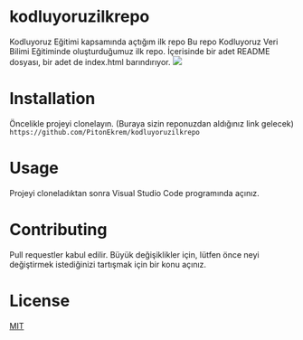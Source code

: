 # kodluyoruzilkrepo
Kodluyoruz Eğitimi kapsamında açtığım ilk repo
Bu repo Kodluyoruz Veri Bilimi Eğitiminde oluşturduğumuz ilk repo. İçerisinde bir adet README dosyası, bir adet de index.html barındırıyor.
![](../../github.png)
# Installation
Öncelikle projeyi clonelayın. (Buraya sizin reponuzdan aldığınız link gelecek)
`https://github.com/PitonEkrem/kodluyoruzilkrepo`
# Usage
Projeyi cloneladıktan sonra Visual Studio Code programında açınız.
# Contributing
Pull requestler kabul edilir. Büyük değişiklikler için, lütfen önce neyi değiştirmek istediğinizi tartışmak için bir konu açınız.
# License
[MIT](https://choosealicense.com/licenses/mit/)